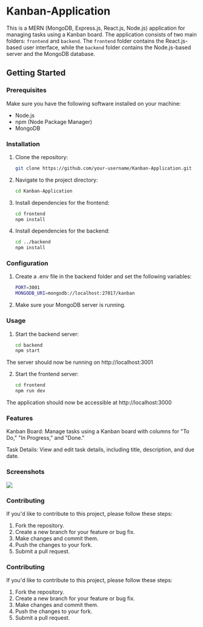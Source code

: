 # Kanban-Application

This is a MERN (MongoDB, Express.js, React.js, Node.js) application for managing tasks using a Kanban board. The application consists of two main folders: `frontend` and `backend`. The `frontend` folder contains the React.js-based user interface, while the `backend` folder contains the Node.js-based server and the MongoDB database.

## Getting Started

### Prerequisites

Make sure you have the following software installed on your machine:

- Node.js
- npm (Node Package Manager)
- MongoDB

### Installation

1. Clone the repository:

   ```bash
   git clone https://github.com/your-username/Kanban-Application.git

2. Navigate to the project directory:

    ```bash 
    cd Kanban-Application

3. Install dependencies for the frontend:

    ```bash 
    cd frontend
    npm install

4. Install dependencies for the backend:

    ```bash
    cd ../backend
    npm install

### Configuration

1. Create a .env file in the backend folder and set the following variables:

    ```bash
    PORT=3001
    MONGODB_URI=mongodb://localhost:27017/kanban

2. Make sure your MongoDB server is running.

### Usage

1. Start the backend server:

    ```bash
    cd backend
    npm start
The server should now be running on http://localhost:3001

2. Start the frontend server:

    ```bash
    cd frontend
    npm run dev
The application should now be accessible at http://localhost:3000

### Features

Kanban Board: Manage tasks using a Kanban board with columns for "To Do," "In Progress," and "Done."

Task Details: View and edit task details, including title, description, and due date.

### Screenshots
<img src="https://raw.github.com/sudeepkudari0/kanban-app-node/main/backend/Screenshot from 2023-11-20 11-15-01.png"/>

### Contributing
If you'd like to contribute to this project, please follow these steps:

1. Fork the repository.
2. Create a new branch for your feature or bug fix.
3. Make changes and commit them.
4. Push the changes to your fork.
5. Submit a pull request.

### Contributing
If you'd like to contribute to this project, please follow these steps:

1. Fork the repository.
2. Create a new branch for your feature or bug fix.
3. Make changes and commit them.
4. Push the changes to your fork.
5. Submit a pull request.
